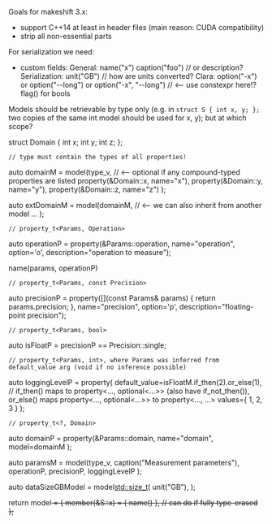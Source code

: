 

Goals for makeshift 3.x:

- support C++14 at least in header files (main reason: CUDA compatibility)
- strip all non-essential parts


For serialization we need:
- custom fields:
	General:
		name("x")
		caption("foo") // or description?
	Serialization:
		unit("GB") // how are units converted?
	Clara:
		option("-x") or option("--long") or option("-x", "--long") // <-- use constexpr here!?
		flag() for bools


Models should be retrievable by type only (e.g. in `struct S { int x, y; };` two copies of the same int model should be used for x, y); but at which scope?


struct Domain
{
	int x;
	int y;
	int z;
};

	// type must contain the types of all properties!
auto domainM = model(type_v<Domain>, // <-- optional if any compound-typed properties are listed
	property(&Domain::x, name="x"),
	property(&Domain::y, name="y"),
	property(&Domain::z, name="z")
);

auto extDomainM = model(domainM, // <-- we can also inherit from another model
	...
);

	// property_t<Params, Operation>
auto operationP = property(&Params::operation,
	name="operation", option='o', description="operation to measure");

name(params, operationP)

	// property_t<Params, const Precision>
auto precisionP = property([](const Params& params) { return params.precision; },
	name="precision", option='p', description="floating-point precision");

	// property_t<Params, bool>
auto isFloatP = precisionP == Precision::single;

	// property_t<Params, int>, where Params was inferred from default_value arg (void if no inference possible)
auto loggingLevelP = property(
	default_value=isFloatM.if_then(2).or_else(1), // if_then() maps to property<..., optional<...>> (also have if_not_then()), or_else() maps property<..., optional<...>> to property<..., ...>
	values<int>={ 1, 2, 3 }
);

	// property_t<?, Domain>
auto domainP = property(&Params::domain,
	name="domain",
	model=domainM
);

auto paramsM = model(type_v<Params>,
	caption("Measurement parameters"),
	operationP,
	precisionP,
	loggingLevelP
);


auto dataSizeGBModel = model<std::size_t>(
	unit("GB"),
);

return model<S> = {
	member(&S::x) = { name() }, // can do if fully type-erased
};
